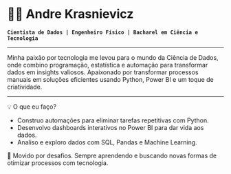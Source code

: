 # 🧑‍💻 Andre Krasnievicz

**`Cientista de Dados | Engenheiro Físico | Bacharel em Ciência e Tecnologia`**

---
Minha paixão por tecnologia me levou para o mundo da Ciência de Dados, onde combino programação, estatística e automação para transformar dados em insights valiosos. Apaixonado por transformar processos manuais em soluções eficientes usando Python, Power BI e um toque de criatividade.

---
💡 O que eu faço?
- Construo automações para eliminar tarefas repetitivas com Python.
- Desenvolvo dashboards interativos no Power BI para dar vida aos dados.
- Analiso e exploro dados com SQL, Pandas e Machine Learning.

💭 Movido por desafios. Sempre aprendendo e buscando novas formas de otimizar processos com tecnologia.

